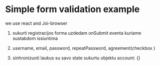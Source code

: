# Simple form validation example

we use react and Joi-browser

1. sukurti registracijos forma uzdedam onSubmit eventa kuriame sustabdom issiuntima

2. username, email, password, repeatPassword, agreement(checkbox )

3. sinhronizuoti laukus su savo state sukurtu objektu account: {}
